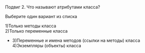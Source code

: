 Подвиг 2. Что называют атрибутами класса?

 Выберите один вариант из списка 

1)Только методы класса  
2)Только переменные класса  
+ 3)Переменные и имена методов (ссылки на методы) класса  
4)Экземпляры (объекты) класса 